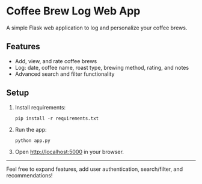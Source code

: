 # Coffee Brew Log Web App

A simple Flask web application to log and personalize your coffee brews.

## Features

- Add, view, and rate coffee brews
- Log: date, coffee name, roast type, brewing method, rating, and notes
- Advanced search and filter functionality

## Setup

1. Install requirements:
   ```
   pip install -r requirements.txt
   ```
2. Run the app:
   ```
   python app.py
   ```
3. Open [http://localhost:5000](http://localhost:5000) in your browser.

---

Feel free to expand features, add user authentication, search/filter, and recommendations!